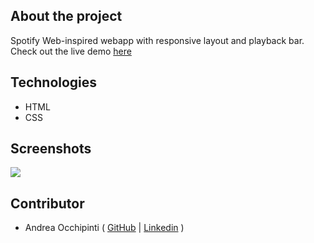 ## About the project
Spotify Web-inspired webapp with responsive layout and playback bar. Check out the live demo [here](painteyes.github.io/html-css-spotifyweb)

## Technologies 
- HTML
- CSS

## Screenshots
<img src="https://i.postimg.cc/RZP3KQLj/Spotify-Web.png"/>

## Contributor
- Andrea Occhipinti ( [GitHub](https://github.com/painteyes) | [Linkedin](https://www.linkedin.com/in/occhipinti) )

